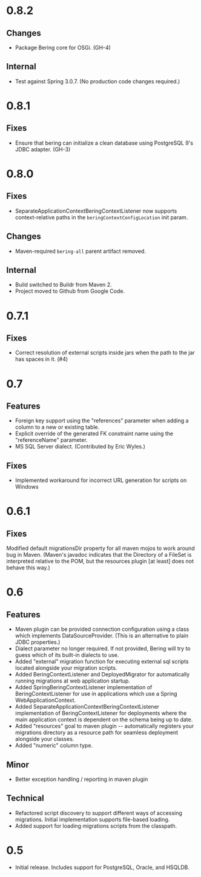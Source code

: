 0.8.2
=====
Changes
-------
* Package Bering core for OSGi. (GH-4)

Internal
--------
* Test against Spring 3.0.7. (No production code changes required.)

0.8.1
=====
Fixes
-----
* Ensure that bering can initialize a clean database using PostgreSQL
  9's JDBC adapter. (GH-3)

0.8.0
=====
Fixes
-----
* SeparateApplicationContextBeringContextListener now supports
  context-relative paths in the `beringContextConfigLocation` init
  param.

Changes
-------
* Maven-required `bering-all` parent artifact removed.

Internal
--------
* Build switched to Buildr from Maven 2.
* Project moved to Github from Google Code.

0.7.1
=====
Fixes
-----
* Correct resolution of external scripts inside jars when the path to the jar has spaces in it. (#4)

0.7
===
Features
--------
* Foreign key support using the "references" parameter when adding a column
  to a new or existing table.
* Explicit override of the generated FK constraint name using the
  "referenceName" parameter.
* MS SQL Server dialect.  (Contributed by Eric Wyles.)

Fixes
-----
* Implemented workaround for incorrect URL generation for scripts on Windows

0.6.1
=====
Fixes
-----
Modified default migrationsDir property for all maven mojos to work around
bug in Maven.  (Maven's javadoc indicates that the Directory of a FileSet
is interpreted relative to the POM, but the resources plugin [at least] does
not behave this way.)

0.6
===
Features
--------
* Maven plugin can be provided connection configuration using a class which
  implements DataSourceProvider.  (This is an alternative to plain JDBC 
  properties.)
* Dialect parameter no longer required.  If not provided, Bering will try to
  guess which of its built-in dialects to use.
* Added "external" migration function for executing external sql scripts
  located alongside your migration scripts.
* Added BeringContextListener and DeployedMigrator for automatically running
  migrations at web application startup.
* Added SpringBeringContextListener implementation of BeringContextListener
  for use in applications which use a Spring WebApplicationContext.
* Added SeparateApplicationContextBeringContextListener implementation of
  BeringContextListener for deployments where the main application context
  is dependent on the schema being up to date.
* Added "resources" goal to maven plugin -- automatically registers your
  migrations directory as a resource path for seamless deployment alongside
  your classes.
* Added "numeric" column type.

Minor
----
* Better exception handling / reporting in maven plugin

Technical
---------
* Refactored script discovery to support different ways of accessing
  migrations.  Initial implementation supports file-based loading.
* Added support for loading migrations scripts from the classpath.


0.5
===
* Initial release.  Includes support for PostgreSQL, Oracle, and HSQLDB.
